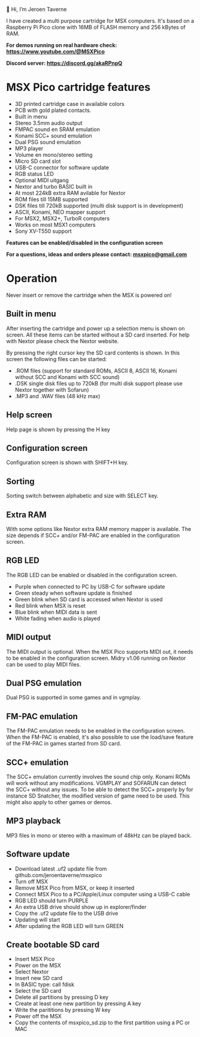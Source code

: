 👋 Hi, I’m Jeroen Taverne

I have created a multi purpose cartridge for MSX computers. It's based on a Raspberry Pi Pico clone with 16MB of FLASH memory and 256 kBytes of RAM.

**For demos running on real hardware check: https://www.youtube.com/@MSXPico**

**Discord server: https://discord.gg/akaRPnpQ**

# MSX Pico cartridge features

- 3D printed cartridge case in available colors
- PCB with gold plated contacts.
- Built in menu
- Stereo 3.5mm audio output
- FMPAC sound en SRAM emulation
- Konami SCC+ sound emulation
- Dual PSG sound emulation
- MP3 player
- Volume en mono/stereo setting
- Micro SD card slot
- USB-C connector for software update
- RGB status LED
- Optional MIDI uitgang
- Nextor and turbo BASIC built in
- At most 224kB extra RAM avilable for Nextor
- ROM files till 15MB supported
- DSK files till 720kB supported (multi disk support is in development)
- ASCII, Konami, NEO mapper support
- For MSX2, MSX2+, TurboR computers
- Works on most MSX1 computers
- Sony XV-T550 support

**Features can be enabled/disabled in the configuration screen**

**For a questions, ideas and orders please contact: msxpico@gmail.com**

# Operation

Never insert or remove the cartridge when the MSX is powered on!
 
## Built in menu
After inserting the cartridge and power up a selection menu is shown on screen. All these items can be started without a SD card inserted. For help with Nextor please check the Nextor website.

By pressing the right cursor key the SD card contents is shown. In this screen the following files can be started:

-	.ROM files (support for standard ROMs, ASCII 8, ASCII 16, Konami without SCC and Konami with SCC sound)
-	.DSK single disk files up to 720kB (for multi disk support please use Nextor together with Sofarun)
-	.MP3 and .WAV files (48 kHz max)

## Help screen
Help page is shown by pressing the H key

## Configuration screen
Configuration screen is shown with SHIFT+H key.

## Sorting
Sorting switch between alphabetic and size with SELECT key.

## Extra RAM
With some options like Nextor extra RAM memory mapper is available. The size depends if SCC+ and/or FM-PAC are enabled in the configuration screen.

## RGB LED
The RGB LED can be enabled or disabled in the configuration screen.

-	Purple when connected to PC by USB-C for software update
-	Green steady when software update is finished
-	Green blink when SD card is accessed when Nextor is used
-	Red blink when MSX is reset
-	Blue blink when MIDI data is sent
-	White fading when audio is played

## MIDI output
The MIDI output is optional. When the MSX Pico supports MIDI out, it needs to be enabled in the configuration screen. Midry v1.06 running on Nextor can be used to play MIDI files.

## Dual PSG emulation
Dual PSG is supported in some games and in vgmplay.

## FM-PAC emulation
The FM-PAC emulation needs to be enabled in the configuration screen. When the FM-PAC is enabled, it's also possible to use the load/save feature of the FM-PAC in games started from SD card.

## SCC+ emulation
The SCC+ emulation currently involves the sound chip only. Konami ROMs will work without any modifications. VGMPLAY and SOFARUN can detect the SCC+ without any issues. To be able to detect the SCC+ properly by for instance SD Snatcher, the modified version of game need to be used. This might also apply to other games or demos.

## MP3 playback
MP3 files in mono or stereo with a maximum of 48kHz can be played back.

## Software update
- Download latest .uf2 update file from github.com/jeroentaverne/msxpico
- Turn off MSX
- Remove MSX Pico from MSX, or keep it inserted
- Connect MSX Pico to a PC/Apple/Linux computer using a USB-C cable
- RGB LED should turn PURPLE
- An extra USB drive should show up in explorer/finder
- Copy the .uf2 update file to the USB drive
- Updating will start
- After updating the RGB LED will turn GREEN

## Create bootable SD card
- Insert MSX Pico
- Power on the MSX
- Select Nextor
- Insert new SD card
- In BASIC type: call fdisk
- Select the SD card
- Delete all partitions by pressing D key
- Create at least one new partition by pressing A key
- Write the parititions by pressing W key
- Power off the MSX
- Copy the contents of msxpico_sd.zip to the first partition using a PC or MAC
